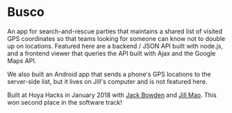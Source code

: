 # Busco

An app for search-and-rescue parties that maintains a shared list of visited GPS coordinates so that teams looking for someone can know not to double up on locations. Featured here are a backend / JSON API built with node.js, and a frontend viewer that queries the API built with Ajax and the Google Maps API.

We also built an Android app that sends a phone's GPS locations to the server-side list, but it lives on Jill's computer and is not featured here.

Built at Hoya Hacks in January 2018 with [Jack Bowden](https://github.com/jackbowden) and [Jill Mao](https://github.com/jillmao). This won second place in the software track!
